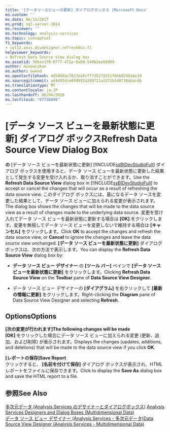 ```yaml
---
title: '[データソースビューの更新] ダイアログボックス |Microsoft Docs'
ms.custom: ''
ms.date: 06/13/2017
ms.prod: sql-server-2014
ms.reviewer: ''
ms.technology: analysis-services
ms.topic: conceptual
f1_keywords:
- sql12.asvs.dsvdesigner.refreshdsv.f1
helpviewer_keywords:
- Refresh Data Source View dialog box
ms.assetid: 56bac170-6777-472a-8a09-549b2ee0d909
author: minewiskan
ms.author: owend
ms.openlocfilehash: 4d5940acf827ee8cff73527d211f6bb8249a6e19
ms.sourcegitcommit: ad4d92dce894592a259721a1571b1d8736abacdb
ms.translationtype: MT
ms.contentlocale: ja-JP
ms.lasthandoff: 08/04/2020
ms.locfileid: "87738898"
---
```

# <a name="refresh-data-source-view-dialog-box"></a><span data-ttu-id="61d08-102">[データ ソース ビューを最新状態に更新] ダイアログ ボックス</span><span class="sxs-lookup"><span data-stu-id="61d08-102">Refresh Data Source View Dialog Box</span></span>
  <span data-ttu-id="61d08-103">**の** [データ ソース ビューを最新状態に更新] [!INCLUDE[ssBIDevStudioFull](../includes/ssbidevstudiofull-md.md)] ダイアログ ボックスを使用すると、データ ソース ビューを最新状態に更新した結果として発生する変更を受け入れるか、取り消すことができます。</span><span class="sxs-lookup"><span data-stu-id="61d08-103">Use the **Refresh Data Source View** dialog box in [!INCLUDE[ssBIDevStudioFull](../includes/ssbidevstudiofull-md.md)] to accept or cancel the changes that will occur as a result of refreshing the data source view.</span></span> <span data-ttu-id="61d08-104">このダイアログ ボックスには、基になるデータ ソースを変更した結果として、データ ソース ビューに加えられる変更が表示されます。</span><span class="sxs-lookup"><span data-stu-id="61d08-104">The dialog box shows the changes that will be made to the data source view as a result of changes made to the underlying data source.</span></span> <span data-ttu-id="61d08-105">変更を受け入れてデータ ソース ビューを最新状態に更新する場合は **[OK]** をクリックします。変更を無視してデータ ソース ビューを変更しないで維持する場合は **[キャンセル]** をクリックします。</span><span class="sxs-lookup"><span data-stu-id="61d08-105">Click **OK** to accept the changes and refresh the data source view, or **Cancel** to ignore the changes and leave the data source view unchanged.</span></span> <span data-ttu-id="61d08-106">**[データ ソース ビューを最新状態に更新]** ダイアログ ボックスは、次の方法で表示します。</span><span class="sxs-lookup"><span data-stu-id="61d08-106">You can display the **Refresh Data Source View** dialog box by:</span></span>  
  
-   <span data-ttu-id="61d08-107">**データ ソース ビュー デザイナー** の **[ツール バー]** ペインで **[データ ソース ビューを最新状態に更新]** をクリックします。</span><span class="sxs-lookup"><span data-stu-id="61d08-107">Clicking **Refresh Data Source View** on the **Toolbar** pane of **Data Source View Designer**.</span></span>  
  
-   <span data-ttu-id="61d08-108">データ ソース ビュー デザイナーの **[ダイアグラム]** を右クリックして **[最新の情報に更新]** をクリックします。</span><span class="sxs-lookup"><span data-stu-id="61d08-108">Right-clicking the **Diagram** pane of Data Source View Designer and selecting **Refresh**.</span></span>  
  
## <a name="options"></a><span data-ttu-id="61d08-109">Options</span><span class="sxs-lookup"><span data-stu-id="61d08-109">Options</span></span>  
 <span data-ttu-id="61d08-110">**[次の変更が行われます]**</span><span class="sxs-lookup"><span data-stu-id="61d08-110">**The following changes will be made**</span></span>  
 <span data-ttu-id="61d08-111">**[OK]** をクリックした場合にデータ ソース ビューに加えられる変更 (更新、追加、および削除) が表示されます。</span><span class="sxs-lookup"><span data-stu-id="61d08-111">Displays the changes (updates, additions, and deletions) that will be made to the data source view if you click **OK**.</span></span>  
  
 <span data-ttu-id="61d08-112">**[レポートの保存]**</span><span class="sxs-lookup"><span data-stu-id="61d08-112">**Save Report**</span></span>  
 <span data-ttu-id="61d08-113">クリックすると、 **[名前を付けて保存]** ダイアログ ボックスが表示され、HTML レポートをファイルに保存できます。</span><span class="sxs-lookup"><span data-stu-id="61d08-113">Click to display the **Save As** dialog box and save the HTML report to a file.</span></span>  
  
## <a name="see-also"></a><span data-ttu-id="61d08-114">参照</span><span class="sxs-lookup"><span data-stu-id="61d08-114">See Also</span></span>  
 <span data-ttu-id="61d08-115">[多次元データ &#40;Analysis Services のデザイナーとダイアログボックス&#41;](analysis-services-designers-and-dialog-boxes-multidimensional-data.md) </span><span class="sxs-lookup"><span data-stu-id="61d08-115">[Analysis Services Designers and Dialog Boxes &#40;Multidimensional Data&#41;](analysis-services-designers-and-dialog-boxes-multidimensional-data.md) </span></span>  
 [<span data-ttu-id="61d08-116">データ ソース ビュー デザイナー (Analysis Services - 多次元データ)</span><span class="sxs-lookup"><span data-stu-id="61d08-116">Data Source View Designer &#40;Analysis Services - Multidimensional Data&#41;</span></span>](data-source-view-designer-analysis-services-multidimensional-data.md)  
  
  
